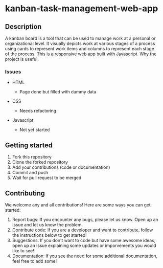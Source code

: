 # kanban-task-management-web-app

## Description

A kanban board is a tool that can be used to manage work at a personal or organizational level. It visually depicts work at various stages of a process using cards to represent work items and columns to represent each stage of the process. This is a responsive web app built with Javascript.
Why the project is useful.

### Issues

- HTML

  - Page done but filled with dummy data

- CSS

  - Needs refactoring

- Javascript
  - Not yet started

## Getting started

1. Fork this repository
2. Clone the forked repository
3. Add your contributions (code or documentation)
4. Commit and push
5. Wait for pull request to be merged

## Contributing

We welcome any and all contributions! Here are some ways you can get started:

1. Report bugs: If you encounter any bugs, please let us know. Open up an issue and let us know the problem.
2. Contribute code: If you are a developer and want to contribute, follow the instructions below to get started!
3. Suggestions: If you don't want to code but have some awesome ideas, open up an issue explaining some updates or imporvements you would like to see!
4. Documentation: If you see the need for some additional documentation, feel free to add some!
